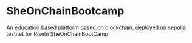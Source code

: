 # SheOnChainBootcamp
An education based platform based on blockchain, deployed on sepolia testnet for RiseIn SheOnChainBootCamp
